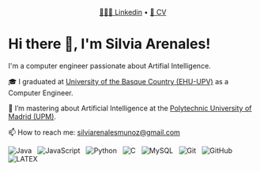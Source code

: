 <p align="center">
  <a href="https://es.linkedin.com/in/silvia-arenales"> 👩🏽‍💼 Linkedin</a> •
  <a href="https://drive.google.com/file/d/1FIUCWlIfqEICqXy-3Xw1jhEQ6_9JwYot/view?usp=sharing"> 🔖 CV </a> 
</p>

# Hi there 👋, I'm Silvia Arenales!

I'm a computer engineer passionate about Artifial Intelligence.

🎓 I graduated at <a href="https://www.ehu.eus/es/web/informatika-fakultatea">University of the Basque Country (EHU-UPV)</a> as a Computer Engineer.

🌱 I’m mastering about Artificial Intelligence at the <a href="https://www.upm.es/">Polytechnic University of Madrid (UPM)</a>.

📫 How to reach me: silviarenalesmunoz@gmail.com

![Java](https://img.shields.io/badge/-Java-black?logo=java&style=social)&nbsp;&nbsp;
![JavaScript](https://img.shields.io/badge/-JavaScript-black?logo=javascript&style=social)&nbsp;&nbsp;
![Python](https://img.shields.io/badge/-Python-black?logo=Python&style=social)&nbsp;&nbsp;
![C](https://img.shields.io/badge/-C-black?logo=c&style=social)&nbsp;&nbsp;
![MySQL](https://img.shields.io/badge/-MySQL-black?logo=mysql&style=social)&nbsp;&nbsp;
![Git](https://img.shields.io/badge/-Git-black?logo=git&style=social)&nbsp;&nbsp;
![GitHub](https://img.shields.io/badge/-GitHub-black?logo=github&style=social)&nbsp;&nbsp;
![LATEX](https://img.shields.io/badge/-LATEX-black?logo=latex&style=social)&nbsp;&nbsp;



